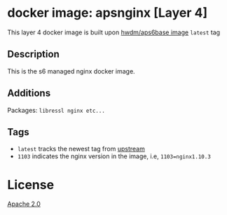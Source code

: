 # docker image: apsnginx [Layer 4]

This layer 4 docker image is built upon [hwdm/aps6base image](https://hub.docker.com/r/hwdm/aps6base/) `latest` tag

## Description
This is the s6 managed nginx docker image.  

## Additions
Packages: `libressl nginx etc...`

## Tags

* `latest` tracks the newest tag from [upstream](https://hub.docker.com/r/hwdm/aps6base/)
* `1103` indicates the nginx version in the image, i.e, `1103=nginx1.10.3`

# License
[Apache 2.0](https://www.tldrlegal.com/l/apache2)
